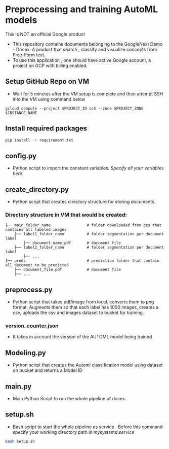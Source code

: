# Preprocessing and training AutoML models

This is NOT an official Google product

- This repository contains documents belonging to the GoogleNext Demo - Docex. A product that search , classify and visualize concepts from Free-Form text. 
- To use this application , one should have active Google account, a project on GCP with billing enabled. 

## Setup GitHub Repo on VM
- Wait for 5 minutes after the VM setup is complete and then attempt SSH into the VM using command below

```shell
gcloud compute --project $PROJECT_ID ssh --zone $PROJECT_ZONE $INSTANCE_NAME
```

## Install required packages 

```bash
pip install -r requirement.txt
```

## config.py

- Python script to import the constant variables. _Specify all your variables here_.

## create_directory.py

- Python script that creates directory structure for storing documents.

### Directory structure in VM that would be created:
```
├── main_folder_name				# folder downloaded from gcs that contains all labeled images
	├── label1_folder_name			# folder segmentation per document label
		├── document_name.pdf 		# document file
	├── label2_folder_name			# folder segmentation per document label
		├── ...
├── preds							# prediction folder that contain all document to be predicted
	├── document_file.pdf 			# document file
	├── ...
```

## preprocess.py

- Python script that takes pdf/image from local, converts them to png format,
Augments them so that each label has 1000 images, creates a csv, 
uploads the csv and images dataset to bucket for training.

### version_counter.json

- It takes in account the version of the AUTOML model being trained

## Modeling.py
- Python script that creates the Automl classification model using dataset on bucket and returns a Model ID

## main.py 

- Main Python Script to run the whole pipeline of docex.

## setup.sh

- Bash script to start the whole pipeline as service . Before this command specify your working directory path in *mysystemd.service*  

```bash 
bash setup.sh
```


